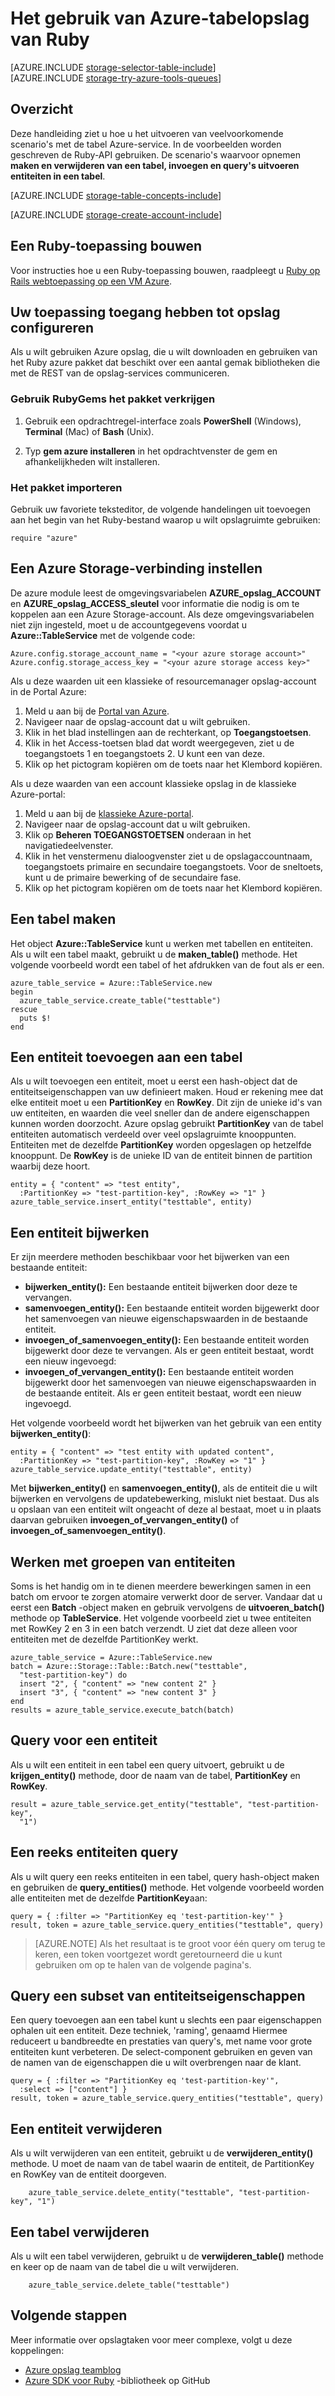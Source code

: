 <properties
    pageTitle="Het gebruik van Azure-tabelopslag van Ruby | Microsoft Azure"
    description="Gestructureerde gegevens opslaan in de cloud met Azure-tabelopslag, een gegevensopslag NoSQL."
    services="storage"
    documentationCenter="ruby"
    authors="tamram"
    manager="carmonm"
    editor=""/>
<tags
    ms.service="storage"
    ms.workload="storage"
    ms.tgt_pltfrm="na"
    ms.devlang="ruby"
    ms.topic="article"
    ms.date="10/18/2016"
    ms.author="tamram"/>


# <a name="how-to-use-azure-table-storage-from-ruby"></a>Het gebruik van Azure-tabelopslag van Ruby

[AZURE.INCLUDE [storage-selector-table-include](../../includes/storage-selector-table-include.md)]
<br/>
[AZURE.INCLUDE [storage-try-azure-tools-queues](../../includes/storage-try-azure-tools-tables.md)]

## <a name="overview"></a>Overzicht

Deze handleiding ziet u hoe u het uitvoeren van veelvoorkomende scenario's met de tabel Azure-service. In de voorbeelden worden geschreven de Ruby-API gebruiken. De scenario's waarvoor opnemen **maken en verwijderen van een tabel, invoegen en query's uitvoeren entiteiten in een tabel**.

[AZURE.INCLUDE [storage-table-concepts-include](../../includes/storage-table-concepts-include.md)]

[AZURE.INCLUDE [storage-create-account-include](../../includes/storage-create-account-include.md)]

## <a name="create-a-ruby-application"></a>Een Ruby-toepassing bouwen

Voor instructies hoe u een Ruby-toepassing bouwen, raadpleegt u [Ruby op Rails webtoepassing op een VM Azure](../virtual-machines/linux/classic/virtual-machines-linux-classic-ruby-rails-web-app.md).


## <a name="configure-your-application-to-access-storage"></a>Uw toepassing toegang hebben tot opslag configureren

Als u wilt gebruiken Azure opslag, die u wilt downloaden en gebruiken van het Ruby azure pakket dat beschikt over een aantal gemak bibliotheken die met de REST van de opslag-services communiceren.

### <a name="use-rubygems-to-obtain-the-package"></a>Gebruik RubyGems het pakket verkrijgen

1. Gebruik een opdrachtregel-interface zoals **PowerShell** (Windows), **Terminal** (Mac) of **Bash** (Unix).

2. Typ **gem azure installeren** in het opdrachtvenster de gem en afhankelijkheden wilt installeren.

### <a name="import-the-package"></a>Het pakket importeren

Gebruik uw favoriete teksteditor, de volgende handelingen uit toevoegen aan het begin van het Ruby-bestand waarop u wilt opslagruimte gebruiken:

    require "azure"

## <a name="set-up-an-azure-storage-connection"></a>Een Azure Storage-verbinding instellen

De azure module leest de omgevingsvariabelen **AZURE\_opslag\_ACCOUNT** en **AZURE\_opslag\_ACCESS\_sleutel** voor informatie die nodig is om te koppelen aan een Azure Storage-account. Als deze omgevingsvariabelen niet zijn ingesteld, moet u de accountgegevens voordat u **Azure::TableService** met de volgende code:

    Azure.config.storage_account_name = "<your azure storage account>"
    Azure.config.storage_access_key = "<your azure storage access key>"

Als u deze waarden uit een klassieke of resourcemanager opslag-account in de Portal Azure:

1. Meld u aan bij de [Portal van Azure](https://portal.azure.com).
2. Navigeer naar de opslag-account dat u wilt gebruiken.
3. Klik in het blad instellingen aan de rechterkant, op **Toegangstoetsen**.
4. Klik in het Access-toetsen blad dat wordt weergegeven, ziet u de toegangstoets 1 en toegangstoets 2. U kunt een van deze. 
5. Klik op het pictogram kopiëren om de toets naar het Klembord kopiëren. 

Als u deze waarden van een account klassieke opslag in de klassieke Azure-portal:

1. Meld u aan bij de [klassieke Azure-portal](https://manage.windowsazure.com).
2. Navigeer naar de opslag-account dat u wilt gebruiken.
3. Klik op **Beheren TOEGANGSTOETSEN** onderaan in het navigatiedeelvenster.
4. Klik in het venstermenu dialoogvenster ziet u de opslagaccountnaam, toegangstoets primaire en secundaire toegangstoets. Voor de sneltoets, kunt u de primaire bewerking of de secundaire fase. 
5. Klik op het pictogram kopiëren om de toets naar het Klembord kopiëren.

## <a name="create-a-table"></a>Een tabel maken

Het object **Azure::TableService** kunt u werken met tabellen en entiteiten. Als u wilt een tabel maakt, gebruikt u de **maken\_table()** methode. Het volgende voorbeeld wordt een tabel of het afdrukken van de fout als er een.

    azure_table_service = Azure::TableService.new
    begin
      azure_table_service.create_table("testtable")
    rescue
      puts $!
    end

## <a name="add-an-entity-to-a-table"></a>Een entiteit toevoegen aan een tabel

Als u wilt toevoegen een entiteit, moet u eerst een hash-object dat de entiteitseigenschappen van uw definieert maken. Houd er rekening mee dat elke entiteit moet u een **PartitionKey** en **RowKey**. Dit zijn de unieke id's van uw entiteiten, en waarden die veel sneller dan de andere eigenschappen kunnen worden doorzocht. Azure opslag gebruikt **PartitionKey** van de tabel entiteiten automatisch verdeeld over veel opslagruimte knooppunten. Entiteiten met de dezelfde **PartitionKey** worden opgeslagen op hetzelfde knooppunt. De **RowKey** is de unieke ID van de entiteit binnen de partition waarbij deze hoort.

    entity = { "content" => "test entity",
      :PartitionKey => "test-partition-key", :RowKey => "1" }
    azure_table_service.insert_entity("testtable", entity)

## <a name="update-an-entity"></a>Een entiteit bijwerken

Er zijn meerdere methoden beschikbaar voor het bijwerken van een bestaande entiteit:

* **bijwerken\_entity():** Een bestaande entiteit bijwerken door deze te vervangen.
* **samenvoegen\_entity():** Een bestaande entiteit worden bijgewerkt door het samenvoegen van nieuwe eigenschapswaarden in de bestaande entiteit.
* **invoegen\_of\_samenvoegen\_entity():** Een bestaande entiteit worden bijgewerkt door deze te vervangen. Als er geen entiteit bestaat, wordt een nieuw ingevoegd:
* **invoegen\_of\_vervangen\_entity():** Een bestaande entiteit worden bijgewerkt door het samenvoegen van nieuwe eigenschapswaarden in de bestaande entiteit. Als er geen entiteit bestaat, wordt een nieuw ingevoegd.

Het volgende voorbeeld wordt het bijwerken van het gebruik van een entity **bijwerken\_entity()**:

    entity = { "content" => "test entity with updated content",
      :PartitionKey => "test-partition-key", :RowKey => "1" }
    azure_table_service.update_entity("testtable", entity)

Met **bijwerken\_entity()** en **samenvoegen\_entity()**, als de entiteit die u wilt bijwerken en vervolgens de updatebewerking, mislukt niet bestaat. Dus als u opslaan van een entiteit wilt ongeacht of deze al bestaat, moet u in plaats daarvan gebruiken **invoegen\_of\_vervangen\_entity()** of **invoegen\_of\_samenvoegen\_entity()**.

## <a name="work-with-groups-of-entities"></a>Werken met groepen van entiteiten

Soms is het handig om in te dienen meerdere bewerkingen samen in een batch om ervoor te zorgen atomaire verwerkt door de server. Vandaar dat u eerst een **Batch** -object maken en gebruik vervolgens de **uitvoeren\_batch()** methode op **TableService**. Het volgende voorbeeld ziet u twee entiteiten met RowKey 2 en 3 in een batch verzendt. U ziet dat deze alleen voor entiteiten met de dezelfde PartitionKey werkt.

    azure_table_service = Azure::TableService.new
    batch = Azure::Storage::Table::Batch.new("testtable",
      "test-partition-key") do
      insert "2", { "content" => "new content 2" }
      insert "3", { "content" => "new content 3" }
    end
    results = azure_table_service.execute_batch(batch)

## <a name="query-for-an-entity"></a>Query voor een entiteit

Als u wilt een entiteit in een tabel een query uitvoert, gebruikt u de **krijgen\_entity()** methode, door de naam van de tabel, **PartitionKey** en **RowKey**.

    result = azure_table_service.get_entity("testtable", "test-partition-key",
      "1")

## <a name="query-a-set-of-entities"></a>Een reeks entiteiten query

Als u wilt query een reeks entiteiten in een tabel, query hash-object maken en gebruiken de **query\_entities()** methode. Het volgende voorbeeld worden alle entiteiten met de dezelfde **PartitionKey**aan:

    query = { :filter => "PartitionKey eq 'test-partition-key'" }
    result, token = azure_table_service.query_entities("testtable", query)

> [AZURE.NOTE] Als het resultaat is te groot voor één query om terug te keren, een token voortgezet wordt geretourneerd die u kunt gebruiken om op te halen van de volgende pagina's.

## <a name="query-a-subset-of-entity-properties"></a>Query een subset van entiteitseigenschappen

Een query toevoegen aan een tabel kunt u slechts een paar eigenschappen ophalen uit een entiteit. Deze techniek, 'raming', genaamd Hiermee reduceert u bandbreedte en prestaties van query's, met name voor grote entiteiten kunt verbeteren. De select-component gebruiken en geven van de namen van de eigenschappen die u wilt overbrengen naar de klant.

    query = { :filter => "PartitionKey eq 'test-partition-key'",
      :select => ["content"] }
    result, token = azure_table_service.query_entities("testtable", query)

## <a name="delete-an-entity"></a>Een entiteit verwijderen

Als u wilt verwijderen van een entiteit, gebruikt u de **verwijderen\_entity()** methode. U moet de naam van de tabel waarin de entiteit, de PartitionKey en RowKey van de entiteit doorgeven.

        azure_table_service.delete_entity("testtable", "test-partition-key", "1")

## <a name="delete-a-table"></a>Een tabel verwijderen

Als u wilt een tabel verwijderen, gebruikt u de **verwijderen\_table()** methode en keer op de naam van de tabel die u wilt verwijderen.

        azure_table_service.delete_table("testtable")

## <a name="next-steps"></a>Volgende stappen

Meer informatie over opslagtaken voor meer complexe, volgt u deze koppelingen:

- [Azure opslag teamblog](http://blogs.msdn.com/b/windowsazurestorage/)
- [Azure SDK voor Ruby](http://github.com/WindowsAzure/azure-sdk-for-ruby) -bibliotheek op GitHub
